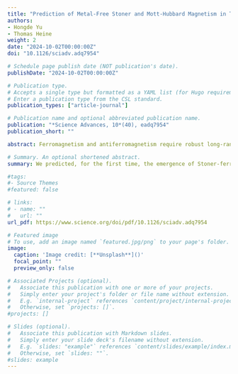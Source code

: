 ```yaml
---
title: "Prediction of Metal-Free Stoner and Mott-Hubbard Magnetism in Triangulene-Based Two-Dimensional Polymers"
authors:
- Hongde Yu
- Thomas Heine
weight: 2
date: "2024-10-02T00:00:00Z"
doi: "10.1126/sciadv.adq7954"

# Schedule page publish date (NOT publication's date).
publishDate: "2024-10-02T00:00:00Z"

# Publication type.
# Accepts a single type but formatted as a YAML list (for Hugo requirements).
# Enter a publication type from the CSL standard.
publication_types: ["article-journal"]

# Publication name and optional abbreviated publication name.
publication: "*Science Advances, 10*(40), eadq7954"
publication_short: ""

abstract: Ferromagnetism and antiferromagnetism require robust long-range magnetic ordering, which typically involves strongly interacting spins localized at transition metal atoms. However, in metal-free systems, the spin orbitals are largely delocalized, and weak coupling between the spins in the lattice hampers long-range ordering. Metal-free magnetism is of fundamental interest to physical sciences, unlocking unprecedented dimensions for strongly correlated materials and biocompatible magnets. Here, we present a strategy to achieve strong coupling between spin centers of planar radical monomers in π-conjugated two-dimensional (2D) polymers and rationally control the orderings. If the π-states in these triangulene-based 2D polymers are half-occupied, then we predict that they are antiferromagnetic Mott-Hubbard insulators. Incorporating a boron or nitrogen heteroatom per monomer results in Stoner ferromagnetism and half-metallicity, with the Fermi level located at spin-polarized Dirac points. An unprecedented antiferromagnetic half-semiconductor is observed in a binary boron-nitrogen–centered 2D polymer. Our findings pioneer Stoner and Mott-Hubbard magnetism emerging in the electronic π-system of crystalline-conjugated 2D polymers.

# Summary. An optional shortened abstract.
summary: We predicted, for the first time, the emergence of Stoner-ferromagnetic half-metals, as well as antiferromagnetic Mott-Hubbard insulators in metal-free 2D polymers.

#tags:
#- Source Themes
#featured: false

# links:
# - name: ""
#   url: ""
url_pdf: https://www.science.org/doi/pdf/10.1126/sciadv.adq7954

# Featured image
# To use, add an image named `featured.jpg/png` to your page's folder. 
image:
  caption: 'Image credit: [**Unsplash**]()'
  focal_point: ""
  preview_only: false

# Associated Projects (optional).
#   Associate this publication with one or more of your projects.
#   Simply enter your project's folder or file name without extension.
#   E.g. `internal-project` references `content/project/internal-project/index.md`.
#   Otherwise, set `projects: []`.
#projects: []

# Slides (optional).
#   Associate this publication with Markdown slides.
#   Simply enter your slide deck's filename without extension.
#   E.g. `slides: "example"` references `content/slides/example/index.md`.
#   Otherwise, set `slides: ""`.
#slides: example
---
```

